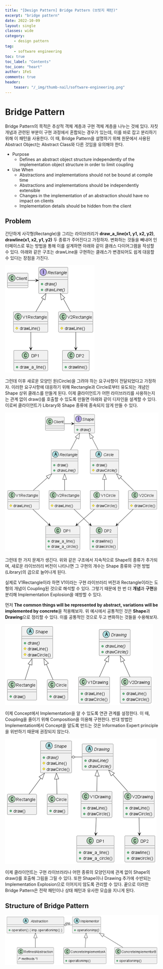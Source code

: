 ```yaml
---
title: "[Design Pattern] Bridge Pattern (브릿지 패턴)"
excerpt: "bridge pattern"
date: 2022-10-09
layout: single
classes: wide
category:
    - design pattern
tag:
    - software engineering
toc: true
toc_label: "Contents"
toc_icon: "heart"
author: 1FeS
comments: true
header:
    teaser: "/_img/thumb-nail/software-engineering.png"
---
```


# Bridge Pattern

Bridge Pattern의 목적은 추상적 객체 계층과 구현 객체 계층을 나누는 것에 있다. 자칫 개념과 관련된 부분이 구현 과정에서 혼합되는 경우가 있는데, 이를 바로 잡고 분리하기 위해 이 패턴을 사용한다. 이 때, Bridge Pattern을 설명하기 위해 원문에서 사용된 Abstract Object는 Abstract Class와 다른 것임을 유의해야 한다.

- Purpose
  - Defines an abstract object structure independently of the implementation object structure in order to limit coupling
- Use When
  - Abstractions and implementations should not be bound at compile time
  - Abstractions and implementations should be independently extensible
  - Changes in the implementation of an abstraction should have no impact on clients
  - Implementation details should be hidden from the client

## Problem

간단하게 사각형(Rectangle)을 그리는 라이브러리가 **draw_a_line(x1, y1, x2, y2)**, **drawline(x1, x2, y1, y2)** 두 종류가 주어진다고 가정하자. 변화하는 것들을 빼내어 인터페이스로 묶는 방법을 통해 이를 설계하면 아래와 같이 클래스 다이어그램을 작성할 수 있다. 아래와 같은 구조는 drawLine을 구현하는 클래스가 변경되어도 쉽게 대응할 수 있다는 장점을 가진다.

<img src="/_img/2022-10-12/bridge pattern initial example.png">

그런데 이후 새로운 모양인 원(Circle)을 그려야 하는 요구사항이 전달되었다고 가정하자. 이러한 요구사항에 대응하기 위해 Rectangle과 Circle로부터 유도되는 개념인 Shape 상위 클래스를 만들게 된다. 이제 클라이언트가 어떤 라이브러리를 사용하는지는 관계 없이 draw()를 호출할 수 있도록 만들면 아래와 같이 디자인을 설계할 수 있다. 이로써 클라이언트가 Library와 Shape 종류에 종속되지 않게 만들 수 있다.

<img src="/_img/2022-10-12/bridge pattern initial example2.png">

그런데 한 가지 문제가 생긴다. 위와 같은 구조에서 지속적으로 Shape의 종류가 추가되며, 새로운 라이브러리 버전이 나타나면 그 구현의 개수는 Shape 종류와 구현 방법(Library)의 곱으로 늘어나게 된다.

실제로 V1Rectangle이라 하면 V1이라는 구현 라이브러리 버전과 Rectangle이라는 도형의 개념이 Coupling된 것으로 해석할 수 있다. 그렇기 때문에 한 번 더 **개념**과 **구현**을 분리해 Implementation Explosion을 예방할 수 있다.

먼저 **The common things will be represented by abstract, variations will be implemented by concrete**을 적용해보자. 위 예시에서 공통적인 것은 **Shape**과 **Drawing**으로 정리할 수 있다. 이를 공통적인 것으로 두고 변화하는 것들을 수용해보자.

<img src="/_img/2022-10-12/bridge pattern initial example3.png">

이제 Concept에서 Implementation을 알 수 있도록 연관 관계를 설정한다. 이 때, Coupling을 줄이기 위해 Composition을 이용해 구현한다. 반대 방법인 Implementation에서 Concept을 알도록 만드는 것은 Information Expert principle을 위반하기 때문에 권장되지 않는다.

<img src="/_img/2022-10-12/bridge pattern initial example4.png">

이제 클라이언트는 구현 라이브러리나 어떤 종류의 모양인지에 관계 없이 Shape의 draw()를 호출해 그림을 그릴 수 있다. 또한 Shape이나 Drawing 추가에 수반되는 Implementation Explosion으로 이어지지 않도록 관리할 수 있다. 끝으로 이러한 Bridge Pattern은 전략 패턴이나 상태 패턴과 유사한 모습을 지니게 된다.

## Structure of Bridge Pattern

<img src="/_img/2022-10-12/bridge pattern structure.png">